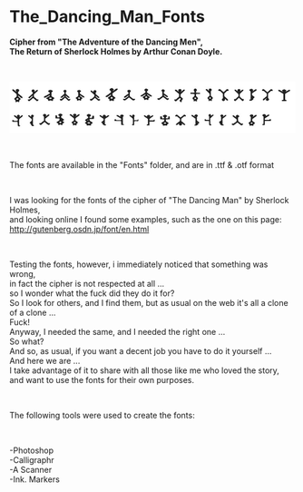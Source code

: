 # The_Dancing_Man_Fonts
<B>Cipher from "The Adventure of the Dancing Men", <br>The Return of Sherlock Holmes by Arthur Conan Doyle. </B>

<BR>
  
 

![Alt text](https://raw.githubusercontent.com/JonnyBanana/The_Dancing_Man_Fonts/main/IMG/%23Dancing_Men_Alphabet.jpg)

</BR>

The fonts are available in the "Fonts" folder, and are in .ttf &amp; .otf format

<br>

I was looking for the fonts of the cipher of "The Dancing Man" by Sherlock Holmes, <BR>and looking online I found some examples, such as the one on this page: 
<br>
http://gutenberg.osdn.jp/font/en.html

<br>

Testing the fonts, however, i immediately noticed that something was wrong, <br>in fact the cipher is not respected at all ...
<br>
so I wonder what the fuck did they do it for?
<br>
So I look for others, and I find them, but as usual on the web it's all a clone of a clone ...
<br>
Fuck!
<br>
Anyway, I needed the same, and I needed the right one ...
<br>
So what?
<br>
And so, as usual, if you want a decent job you have to do it yourself ...
<br>
And here we are ...
<br>
I take advantage of it to share with all those like me who loved the story,<BR> and want to use the fonts for their own purposes.
  

</BR>

The following tools were used to create the fonts:

<br>

-Photoshop<br>
-Calligraphr<br>
-A Scanner<br>
-Ink. Markers<br>

<br>
